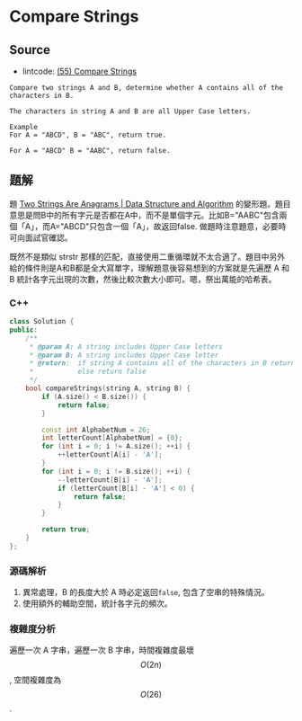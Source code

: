 # Compare Strings

## Source

- lintcode: [(55) Compare Strings](http://www.lintcode.com/en/problem/compare-strings/)

```
Compare two strings A and B, determine whether A contains all of the characters in B.

The characters in string A and B are all Upper Case letters.

Example
For A = "ABCD", B = "ABC", return true.

For A = "ABCD" B = "AABC", return false.
```

## 題解

題 [Two Strings Are Anagrams | Data Structure and Algorithm](http://algorithm.yuanbin.zh-hans/string/two_strings_are_anagrams.html) 的變形題。題目意思是問B中的所有字元是否都在A中，而不是單個字元。比如B="AABC"包含兩個「A」，而A="ABCD"只包含一個「A」，故返回false. 做題時注意題意，必要時可向面試官確認。

既然不是類似 strstr 那樣的匹配，直接使用二重循環就不太合適了。題目中另外給的條件則是A和B都是全大寫單字，理解題意後容易想到的方案就是先遍歷 A 和 B 統計各字元出現的次數，然後比較次數大小即可。嗯，祭出萬能的哈希表。

### C++

```c++
class Solution {
public:
    /**
     * @param A: A string includes Upper Case letters
     * @param B: A string includes Upper Case letter
     * @return:  if string A contains all of the characters in B return true
     *           else return false
     */
    bool compareStrings(string A, string B) {
        if (A.size() < B.size()) {
            return false;
        }

        const int AlphabetNum = 26;
        int letterCount[AlphabetNum] = {0};
        for (int i = 0; i != A.size(); ++i) {
            ++letterCount[A[i] - 'A'];
        }
        for (int i = 0; i != B.size(); ++i) {
            --letterCount[B[i] - 'A'];
            if (letterCount[B[i] - 'A'] < 0) {
                return false;
            }
        }

        return true;
    }
};
```

### 源碼解析

1. 異常處理，B 的長度大於 A 時必定返回`false`, 包含了空串的特殊情況。
2. 使用額外的輔助空間，統計各字元的頻次。

### 複雜度分析

遍歷一次 A 字串，遍歷一次 B 字串，時間複雜度最壞 $$O(2n)$$, 空間複雜度為 $$O(26)$$.
